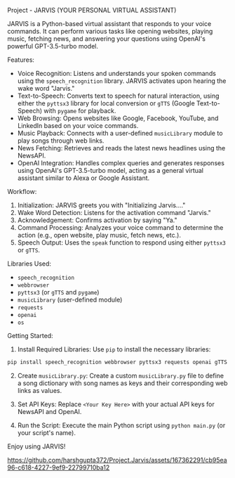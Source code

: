 Project - JARVIS (YOUR PERSONAL VIRTUAL ASSISTANT)

JARVIS  is a Python-based virtual assistant that responds to your voice commands. It can perform various tasks like opening websites, playing music, fetching news, and answering your questions using OpenAI's powerful GPT-3.5-turbo model.

 Features: 

*  Voice Recognition:  Listens and understands your spoken commands using the `speech_recognition` library. JARVIS activates upon hearing the wake word "Jarvis."
*  Text-to-Speech:  Converts text to speech for natural interaction, using either the `pyttsx3` library for local conversion or `gTTS` (Google Text-to-Speech) with `pygame` for playback.
*  Web Browsing:  Opens websites like Google, Facebook, YouTube, and LinkedIn based on your voice commands.
*  Music Playback:  Connects with a user-defined `musicLibrary` module to play songs through web links.
*  News Fetching:  Retrieves and reads the latest news headlines using the NewsAPI.
*  OpenAI Integration:  Handles complex queries and generates responses using OpenAI's GPT-3.5-turbo model, acting as a general virtual assistant similar to Alexa or Google Assistant.

 Workflow: 

1.  Initialization:  JARVIS greets you with "Initializing Jarvis...."
2.  Wake Word Detection:  Listens for the activation command "Jarvis."
3.  Acknowledgement:  Confirms activation by saying "Ya."
4.  Command Processing:  Analyzes your voice command to determine the action (e.g., open website, play music, fetch news, etc.).
5.  Speech Output:  Uses the `speak` function to respond using either `pyttsx3` or `gTTS`.

 Libraries Used: 

* `speech_recognition`
* `webbrowser`
* `pyttsx3` (or `gTTS` and `pygame`)
* `musicLibrary` (user-defined module)
* `requests`
* `openai`
* `os`

 Getting Started: 

1.  Install Required Libraries:  Use `pip` to install the necessary libraries:

   ```bash
   pip install speech_recognition webbrowser pyttsx3 requests openai gTTS pygame
   ```

2.  Create `musicLibrary.py`:  Create a custom `musicLibrary.py` file to define a song dictionary with song names as keys and their corresponding web links as values.

3.  Set API Keys:  Replace `<Your Key Here>` with your actual API keys for NewsAPI and OpenAI.

4.  Run the Script:  Execute the main Python script using `python main.py` (or your script's name). 

 Enjoy using JARVIS! 


https://github.com/harshgupta372/Project.Jarvis/assets/167362291/cb95ea96-c618-4227-9ef9-22799710ba12

